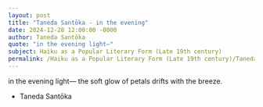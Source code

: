 ```yaml
---
layout: post
title: "Taneda Santōka - in the evening"
date: 2024-12-28 12:00:00 -0000
author: Taneda Santōka
quote: "in the evening light—"
subject: Haiku as a Popular Literary Form (Late 19th century)
permalink: /Haiku as a Popular Literary Form (Late 19th century)/Taneda Santōka/Taneda Santōka - in the evening
---
```


in the evening light—
    the soft glow of petals
        drifts with the breeze.

- Taneda Santōka
